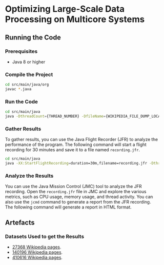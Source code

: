 # Optimizing Large-Scale Data Processing on Multicore Systems

## Running the Code

### Prerequisites

- Java 8 or higher

### Compile the Project

```bash
cd src/main/java/org
javac *.java
```

### Run the Code

```bash
cd src/main/java
java -DthreadCount={THREAD_NUMBER} -DfileName={WIKIPEDIA_FILE_DUMP_LOCATION} org.{CLASS_NAME_TO_RUN}
```

### Gather Results

To gather results, you can use the Java Flight Recorder (JFR) to analyze the performance of the program. The following command will start a flight recording for 30 minutes and save it to a file named `recording.jfr`.

```bash
cd src/main/java
java -XX:StartFlightRecording=duration=30m,filename=recording.jfr -DthreadCount={THREAD_NUMBER} -DfileName={WIKIPEDIA_FILE_DUMP_LOCATION} org.{CLASS_NAME_TO_RUN}
```

### Analyze the Results

You can use the Java Mission Control (JMC) tool to analyze the JFR recording. Open the `recording.jfr` file in JMC and explore the various metrics, such as CPU usage, memory usage, and thread activity.
You can also use the `jcmd` command to generate a report from the JFR recording. The following command will generate a report in HTML format.

## Artefacts

### Datasets Used to get the Results

- [27368 Wikipedia pages](https://dumps.wikimedia.org/enwiki/20241220/enwiki-20241220-pages-articles-multistream1.xml-p1p41242.bz2).
- [140196 Wikipedia pages](https://dumps.wikimedia.org/enwiki/20241220/enwiki-20241220-pages-articles-multistream4.xml-p311330p558391.bz2).
- [410616 Wikipedia pages](https://dumps.wikimedia.org/enwiki/20250401/enwiki-20250401-pages-articles-multistream9.xml-p2936261p4045402.bz2).
